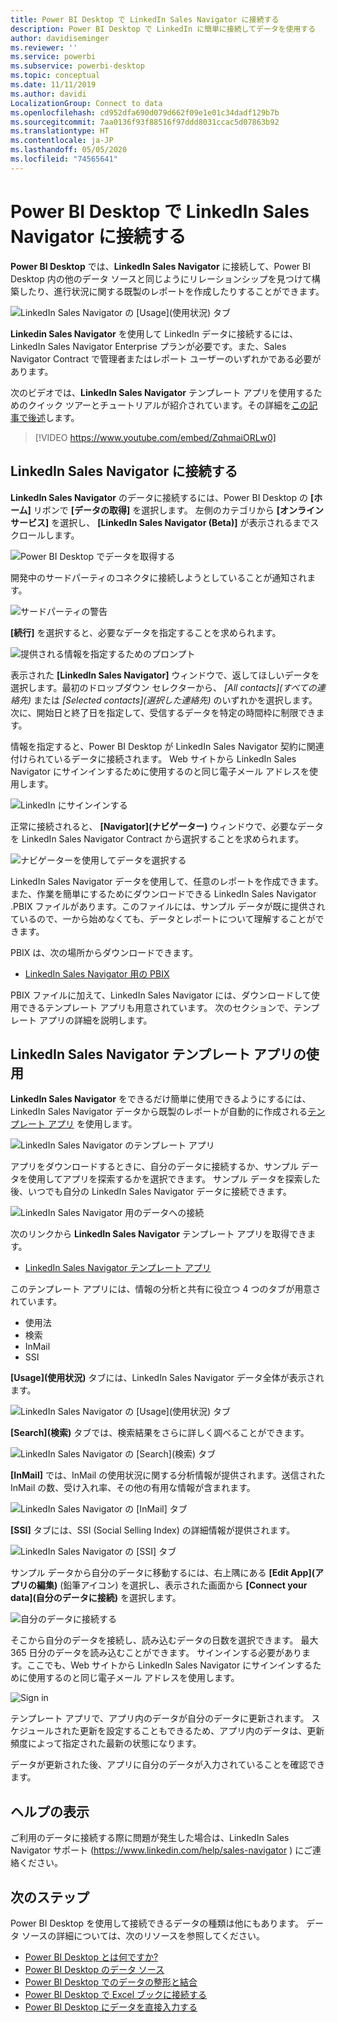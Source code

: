 ```yaml
---
title: Power BI Desktop で LinkedIn Sales Navigator に接続する
description: Power BI Desktop で LinkedIn に簡単に接続してデータを使用する
author: davidiseminger
ms.reviewer: ''
ms.service: powerbi
ms.subservice: powerbi-desktop
ms.topic: conceptual
ms.date: 11/11/2019
ms.author: davidi
LocalizationGroup: Connect to data
ms.openlocfilehash: cd952dfa690d079d662f09e1e01c34dadf129b7b
ms.sourcegitcommit: 7aa0136f93f88516f97ddd8031ccac5d07863b92
ms.translationtype: HT
ms.contentlocale: ja-JP
ms.lasthandoff: 05/05/2020
ms.locfileid: "74565641"
---
```

# <a name="connect-to-linkedin-sales-navigator-in-power-bi-desktop"></a>Power BI Desktop で LinkedIn Sales Navigator に接続する

**Power BI Desktop** では、**LinkedIn Sales Navigator** に接続して、Power BI Desktop 内の他のデータ ソースと同じようにリレーションシップを見つけて構築したり、進行状況に関する既製のレポートを作成したりすることができます。

![LinkedIn Sales Navigator の [Usage]\(使用状況\) タブ](media/desktop-connect-linkedin-sales-navigator/linkedin-sales-navigator-01.png)


**Linkedin Sales Navigator** を使用して LinkedIn データに接続するには、LinkedIn Sales Navigator Enterprise プランが必要です。また、Sales Navigator Contract で管理者またはレポート ユーザーのいずれかである必要があります。

次のビデオでは、**LinkedIn Sales Navigator** テンプレート アプリを使用するためのクイック ツアーとチュートリアルが紹介されています。その詳細を[この記事で後述](#using-the-linkedin-sales-navigator-template-app)します。 

> [!VIDEO https://www.youtube.com/embed/ZqhmaiORLw0]

## <a name="connect-to-linkedin-sales-navigator"></a>LinkedIn Sales Navigator に接続する

**LinkedIn Sales Navigator** のデータに接続するには、Power BI Desktop の **[ホーム]** リボンで **[データの取得]** を選択します。 左側のカテゴリから **[オンライン サービス]** を選択し、 **[LinkedIn Sales Navigator (Beta)]** が表示されるまでスクロールします。

![Power BI Desktop でデータを取得する](media/desktop-connect-linkedin-sales-navigator/linkedin-sales-navigator-02.png)

開発中のサードパーティのコネクタに接続しようとしていることが通知されます。 

![サードパーティの警告](media/desktop-connect-linkedin-sales-navigator/linkedin-sales-navigator-03.png)

**[続行]** を選択すると、必要なデータを指定することを求められます。

![提供される情報を指定するためのプロンプト](media/desktop-connect-linkedin-sales-navigator/linkedin-sales-navigator-04.png)


表示された **[LinkedIn Sales Navigator]** ウィンドウで、返してほしいデータを選択します。最初のドロップダウン セレクターから、 *[All contacts]\(すべての連絡先\)* または *[Selected contacts]\(選択した連絡先\)* のいずれかを選択します。 次に、開始日と終了日を指定して、受信するデータを特定の時間枠に制限できます。

情報を指定すると、Power BI Desktop が LinkedIn Sales Navigator 契約に関連付けられているデータに接続されます。 Web サイトから LinkedIn Sales Navigator にサインインするために使用するのと同じ電子メール アドレスを使用します。 

![LinkedIn にサインインする](media/desktop-connect-linkedin-sales-navigator/linkedin-sales-navigator-05.png)

正常に接続されると、 **[Navigator]\(ナビゲーター\)** ウィンドウで、必要なデータを LinkedIn Sales Navigator Contract から選択することを求められます。

![ナビゲーターを使用してデータを選択する](media/desktop-connect-linkedin-sales-navigator/linkedin-sales-navigator-09.png)

LinkedIn Sales Navigator データを使用して、任意のレポートを作成できます。 また、作業を簡単にするためにダウンロードできる LinkedIn Sales Navigator .PBIX ファイルがあります。このファイルには、サンプル データが既に提供されているので、一から始めなくても、データとレポートについて理解することができます。

PBIX は、次の場所からダウンロードできます。
* [LinkedIn Sales Navigator 用の PBIX](service-template-apps-samples.md)

PBIX ファイルに加えて、LinkedIn Sales Navigator には、ダウンロードして使用できるテンプレート アプリも用意されています。 次のセクションで、テンプレート アプリの詳細を説明します。


## <a name="using-the-linkedin-sales-navigator-template-app"></a>LinkedIn Sales Navigator テンプレート アプリの使用

**LinkedIn Sales Navigator** をできるだけ簡単に使用できるようにするには、LinkedIn Sales Navigator データから既製のレポートが自動的に作成される[テンプレート アプリ](service-template-apps-overview.md) を使用します。

![LinkedIn Sales Navigator のテンプレート アプリ](media/desktop-connect-linkedin-sales-navigator/linkedin-sales-navigator-10.png)

アプリをダウンロードするときに、自分のデータに接続するか、サンプル データを使用してアプリを探索するかを選択できます。 サンプル データを探索した後、いつでも自分の LinkedIn Sales Navigator データに接続できます。 

![LinkedIn Sales Navigator 用のデータへの接続](media/desktop-connect-linkedin-sales-navigator/linkedin-sales-navigator-11.png)



次のリンクから **LinkedIn Sales Navigator** テンプレート アプリを取得できます。
* [LinkedIn Sales Navigator テンプレート アプリ](https://appsource.microsoft.com/product/power-bi/pbi-contentpacks.linkedin_navigator-preview?flightCodes=17ad4c68-fbc5-4925-a351-139fd384ec33)

このテンプレート アプリには、情報の分析と共有に役立つ 4 つのタブが用意されています。

* 使用法
* 検索
* InMail
* SSI

**[Usage]\(使用状況\)** タブには、LinkedIn Sales Navigator データ全体が表示されます。

![LinkedIn Sales Navigator の [Usage]\(使用状況\) タブ](media/desktop-connect-linkedin-sales-navigator/linkedin-sales-navigator-12.png)

**[Search]\(検索\)** タブでは、検索結果をさらに詳しく調べることができます。

![LinkedIn Sales Navigator の [Search]\(検索\) タブ](media/desktop-connect-linkedin-sales-navigator/linkedin-sales-navigator-13.png)

**[InMail]** では、InMail の使用状況に関する分析情報が提供されます。送信された InMail の数、受け入れ率、その他の有用な情報が含まれます。

![LinkedIn Sales Navigator の [InMail] タブ](media/desktop-connect-linkedin-sales-navigator/linkedin-sales-navigator-14.png)

**[SSI]** タブには、SSI (Social Selling Index) の詳細情報が提供されます。

![LinkedIn Sales Navigator の [SSI] タブ](media/desktop-connect-linkedin-sales-navigator/linkedin-sales-navigator-15.png)

サンプル データから自分のデータに移動するには、右上隅にある **[Edit App]\(アプリの編集\)** (鉛筆アイコン) を選択し、表示された画面から **[Connect your data]\(自分のデータに接続\)** を選択します。

![自分のデータに接続する](media/desktop-connect-linkedin-sales-navigator/linkedin-sales-navigator-16.png)

そこから自分のデータを接続し、読み込むデータの日数を選択できます。 最大 365 日分のデータを読み込むことができます。 サインインする必要があります。ここでも、Web サイトから LinkedIn Sales Navigator にサインインするために使用するのと同じ電子メール アドレスを使用します。 

![Sign in](media/desktop-connect-linkedin-sales-navigator/linkedin-sales-navigator-17.png)

テンプレート アプリで、アプリ内のデータが自分のデータに更新されます。 スケジュールされた更新を設定することもできるため、アプリ内のデータは、更新頻度によって指定された最新の状態になります。 

データが更新された後、アプリに自分のデータが入力されていることを確認できます。

## <a name="getting-help"></a>ヘルプの表示

ご利用のデータに接続する際に問題が発生した場合は、LinkedIn Sales Navigator サポート (https://www.linkedin.com/help/sales-navigator ) にご連絡ください。 

## <a name="next-steps"></a>次のステップ
Power BI Desktop を使用して接続できるデータの種類は他にもあります。 データ ソースの詳細については、次のリソースを参照してください。

* [Power BI Desktop とは何ですか?](desktop-what-is-desktop.md)
* [Power BI Desktop のデータ ソース](desktop-data-sources.md)
* [Power BI Desktop でのデータの整形と結合](desktop-shape-and-combine-data.md)
* [Power BI Desktop で Excel ブックに接続する](desktop-connect-excel.md)   
* [Power BI Desktop にデータを直接入力する](desktop-enter-data-directly-into-desktop.md)   

